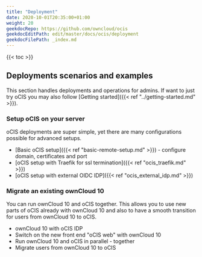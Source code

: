```yaml
---
title: "Deployment"
date: 2020-10-01T20:35:00+01:00
weight: 20
geekdocRepo: https://github.com/owncloud/ocis
geekdocEditPath: edit/master/docs/ocis/deployment
geekdocFilePath: _index.md
---
```


{{< toc >}}

## Deployments scenarios and examples
This section handles deployments and operations for admins. If want to just try oCIS you may also follow [Getting started]({{< ref "../getting-started.md" >}}).

### Setup oCIS on your server
oCIS deployments are super simple, yet there are many configurations possible for advanced setups.

- [Basic oCIS setup]({{< ref "basic-remote-setup.md" >}}) - configure domain, certificates and port
- [oCIS setup with Traefik for ssl termination]({{< ref "ocis_traefik.md" >}})
- [oCIS setup with external OIDC IDP]({{< ref "ocis_external_idp.md" >}})

### Migrate an existing ownCloud 10
You can run ownCloud 10 and oCIS together. This allows you to use new parts of oCIS already with ownCloud 10 and also to have a smooth transition for users from ownCloud 10 to oCIS.

- ownCloud 10 with oCIS IDP
- Switch on the new front end "oCIS web" with ownCloud 10
- Run ownCloud 10 and oCIS in parallel - together
- Migrate users from ownCloud 10 to oCIS
